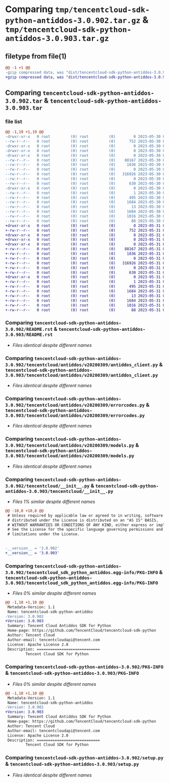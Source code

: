 # Comparing `tmp/tencentcloud-sdk-python-antiddos-3.0.902.tar.gz` & `tmp/tencentcloud-sdk-python-antiddos-3.0.903.tar.gz`

## filetype from file(1)

```diff
@@ -1 +1 @@
-gzip compressed data, was "dist/tencentcloud-sdk-python-antiddos-3.0.902.tar", last modified: Tue May 30 00:14:23 2023, max compression
+gzip compressed data, was "dist/tencentcloud-sdk-python-antiddos-3.0.903.tar", last modified: Wed May 31 02:00:52 2023, max compression
```

## Comparing `tencentcloud-sdk-python-antiddos-3.0.902.tar` & `tencentcloud-sdk-python-antiddos-3.0.903.tar`

### file list

```diff
@@ -1,19 +1,19 @@
-drwxr-xr-x   0 root         (0) root         (0)        0 2023-05-30 00:14:23.000000 tencentcloud-sdk-python-antiddos-3.0.902/
--rw-r--r--   0 root         (0) root         (0)      752 2023-05-30 00:14:23.000000 tencentcloud-sdk-python-antiddos-3.0.902/README.rst
-drwxr-xr-x   0 root         (0) root         (0)        0 2023-05-30 00:14:23.000000 tencentcloud-sdk-python-antiddos-3.0.902/tencentcloud/
-drwxr-xr-x   0 root         (0) root         (0)        0 2023-05-30 00:14:23.000000 tencentcloud-sdk-python-antiddos-3.0.902/tencentcloud/antiddos/
-drwxr-xr-x   0 root         (0) root         (0)        0 2023-05-30 00:14:23.000000 tencentcloud-sdk-python-antiddos-3.0.902/tencentcloud/antiddos/v20200309/
--rw-r--r--   0 root         (0) root         (0)    88167 2023-05-30 00:14:23.000000 tencentcloud-sdk-python-antiddos-3.0.902/tencentcloud/antiddos/v20200309/antiddos_client.py
--rw-r--r--   0 root         (0) root         (0)     1836 2023-05-30 00:14:23.000000 tencentcloud-sdk-python-antiddos-3.0.902/tencentcloud/antiddos/v20200309/errorcodes.py
--rw-r--r--   0 root         (0) root         (0)        0 2023-05-30 00:14:23.000000 tencentcloud-sdk-python-antiddos-3.0.902/tencentcloud/antiddos/v20200309/__init__.py
--rw-r--r--   0 root         (0) root         (0)   316926 2023-05-30 00:14:23.000000 tencentcloud-sdk-python-antiddos-3.0.902/tencentcloud/antiddos/v20200309/models.py
--rw-r--r--   0 root         (0) root         (0)        0 2023-05-30 00:14:23.000000 tencentcloud-sdk-python-antiddos-3.0.902/tencentcloud/antiddos/__init__.py
--rw-r--r--   0 root         (0) root         (0)      630 2023-05-30 00:14:23.000000 tencentcloud-sdk-python-antiddos-3.0.902/tencentcloud/__init__.py
-drwxr-xr-x   0 root         (0) root         (0)        0 2023-05-30 00:14:23.000000 tencentcloud-sdk-python-antiddos-3.0.902/tencentcloud_sdk_python_antiddos.egg-info/
--rw-r--r--   0 root         (0) root         (0)        1 2023-05-30 00:14:23.000000 tencentcloud-sdk-python-antiddos-3.0.902/tencentcloud_sdk_python_antiddos.egg-info/dependency_links.txt
--rw-r--r--   0 root         (0) root         (0)      495 2023-05-30 00:14:23.000000 tencentcloud-sdk-python-antiddos-3.0.902/tencentcloud_sdk_python_antiddos.egg-info/SOURCES.txt
--rw-r--r--   0 root         (0) root         (0)     1684 2023-05-30 00:14:23.000000 tencentcloud-sdk-python-antiddos-3.0.902/tencentcloud_sdk_python_antiddos.egg-info/PKG-INFO
--rw-r--r--   0 root         (0) root         (0)       13 2023-05-30 00:14:23.000000 tencentcloud-sdk-python-antiddos-3.0.902/tencentcloud_sdk_python_antiddos.egg-info/top_level.txt
--rw-r--r--   0 root         (0) root         (0)     1684 2023-05-30 00:14:23.000000 tencentcloud-sdk-python-antiddos-3.0.902/PKG-INFO
--rw-r--r--   0 root         (0) root         (0)     1016 2023-05-30 00:14:23.000000 tencentcloud-sdk-python-antiddos-3.0.902/setup.py
--rw-r--r--   0 root         (0) root         (0)       88 2023-05-30 00:14:23.000000 tencentcloud-sdk-python-antiddos-3.0.902/setup.cfg
+drwxr-xr-x   0 root         (0) root         (0)        0 2023-05-31 02:00:52.000000 tencentcloud-sdk-python-antiddos-3.0.903/
+-rw-r--r--   0 root         (0) root         (0)      752 2023-05-31 02:00:51.000000 tencentcloud-sdk-python-antiddos-3.0.903/README.rst
+drwxr-xr-x   0 root         (0) root         (0)        0 2023-05-31 02:00:52.000000 tencentcloud-sdk-python-antiddos-3.0.903/tencentcloud/
+drwxr-xr-x   0 root         (0) root         (0)        0 2023-05-31 02:00:52.000000 tencentcloud-sdk-python-antiddos-3.0.903/tencentcloud/antiddos/
+drwxr-xr-x   0 root         (0) root         (0)        0 2023-05-31 02:00:52.000000 tencentcloud-sdk-python-antiddos-3.0.903/tencentcloud/antiddos/v20200309/
+-rw-r--r--   0 root         (0) root         (0)    88167 2023-05-31 02:00:51.000000 tencentcloud-sdk-python-antiddos-3.0.903/tencentcloud/antiddos/v20200309/antiddos_client.py
+-rw-r--r--   0 root         (0) root         (0)     1836 2023-05-31 02:00:51.000000 tencentcloud-sdk-python-antiddos-3.0.903/tencentcloud/antiddos/v20200309/errorcodes.py
+-rw-r--r--   0 root         (0) root         (0)        0 2023-05-31 02:00:51.000000 tencentcloud-sdk-python-antiddos-3.0.903/tencentcloud/antiddos/v20200309/__init__.py
+-rw-r--r--   0 root         (0) root         (0)   316926 2023-05-31 02:00:51.000000 tencentcloud-sdk-python-antiddos-3.0.903/tencentcloud/antiddos/v20200309/models.py
+-rw-r--r--   0 root         (0) root         (0)        0 2023-05-31 02:00:51.000000 tencentcloud-sdk-python-antiddos-3.0.903/tencentcloud/antiddos/__init__.py
+-rw-r--r--   0 root         (0) root         (0)      630 2023-05-31 02:00:51.000000 tencentcloud-sdk-python-antiddos-3.0.903/tencentcloud/__init__.py
+drwxr-xr-x   0 root         (0) root         (0)        0 2023-05-31 02:00:52.000000 tencentcloud-sdk-python-antiddos-3.0.903/tencentcloud_sdk_python_antiddos.egg-info/
+-rw-r--r--   0 root         (0) root         (0)        1 2023-05-31 02:00:52.000000 tencentcloud-sdk-python-antiddos-3.0.903/tencentcloud_sdk_python_antiddos.egg-info/dependency_links.txt
+-rw-r--r--   0 root         (0) root         (0)      495 2023-05-31 02:00:52.000000 tencentcloud-sdk-python-antiddos-3.0.903/tencentcloud_sdk_python_antiddos.egg-info/SOURCES.txt
+-rw-r--r--   0 root         (0) root         (0)     1684 2023-05-31 02:00:52.000000 tencentcloud-sdk-python-antiddos-3.0.903/tencentcloud_sdk_python_antiddos.egg-info/PKG-INFO
+-rw-r--r--   0 root         (0) root         (0)       13 2023-05-31 02:00:52.000000 tencentcloud-sdk-python-antiddos-3.0.903/tencentcloud_sdk_python_antiddos.egg-info/top_level.txt
+-rw-r--r--   0 root         (0) root         (0)     1684 2023-05-31 02:00:52.000000 tencentcloud-sdk-python-antiddos-3.0.903/PKG-INFO
+-rw-r--r--   0 root         (0) root         (0)     1016 2023-05-31 02:00:51.000000 tencentcloud-sdk-python-antiddos-3.0.903/setup.py
+-rw-r--r--   0 root         (0) root         (0)       88 2023-05-31 02:00:52.000000 tencentcloud-sdk-python-antiddos-3.0.903/setup.cfg
```

### Comparing `tencentcloud-sdk-python-antiddos-3.0.902/README.rst` & `tencentcloud-sdk-python-antiddos-3.0.903/README.rst`

 * *Files identical despite different names*

### Comparing `tencentcloud-sdk-python-antiddos-3.0.902/tencentcloud/antiddos/v20200309/antiddos_client.py` & `tencentcloud-sdk-python-antiddos-3.0.903/tencentcloud/antiddos/v20200309/antiddos_client.py`

 * *Files identical despite different names*

### Comparing `tencentcloud-sdk-python-antiddos-3.0.902/tencentcloud/antiddos/v20200309/errorcodes.py` & `tencentcloud-sdk-python-antiddos-3.0.903/tencentcloud/antiddos/v20200309/errorcodes.py`

 * *Files identical despite different names*

### Comparing `tencentcloud-sdk-python-antiddos-3.0.902/tencentcloud/antiddos/v20200309/models.py` & `tencentcloud-sdk-python-antiddos-3.0.903/tencentcloud/antiddos/v20200309/models.py`

 * *Files identical despite different names*

### Comparing `tencentcloud-sdk-python-antiddos-3.0.902/tencentcloud/__init__.py` & `tencentcloud-sdk-python-antiddos-3.0.903/tencentcloud/__init__.py`

 * *Files 1% similar despite different names*

```diff
@@ -10,8 +10,8 @@
 # Unless required by applicable law or agreed to in writing, software
 # distributed under the License is distributed on an "AS IS" BASIS,
 # WITHOUT WARRANTIES OR CONDITIONS OF ANY KIND, either express or implied.
 # See the License for the specific language governing permissions and
 # limitations under the License.
 
 
-__version__ = '3.0.902'
+__version__ = '3.0.903'
```

### Comparing `tencentcloud-sdk-python-antiddos-3.0.902/tencentcloud_sdk_python_antiddos.egg-info/PKG-INFO` & `tencentcloud-sdk-python-antiddos-3.0.903/tencentcloud_sdk_python_antiddos.egg-info/PKG-INFO`

 * *Files 0% similar despite different names*

```diff
@@ -1,10 +1,10 @@
 Metadata-Version: 1.1
 Name: tencentcloud-sdk-python-antiddos
-Version: 3.0.902
+Version: 3.0.903
 Summary: Tencent Cloud Antiddos SDK for Python
 Home-page: https://github.com/TencentCloud/tencentcloud-sdk-python
 Author: Tencent Cloud
 Author-email: tencentcloudapi@tencent.com
 License: Apache License 2.0
 Description: ============================
         Tencent Cloud SDK for Python
```

### Comparing `tencentcloud-sdk-python-antiddos-3.0.902/PKG-INFO` & `tencentcloud-sdk-python-antiddos-3.0.903/PKG-INFO`

 * *Files 0% similar despite different names*

```diff
@@ -1,10 +1,10 @@
 Metadata-Version: 1.1
 Name: tencentcloud-sdk-python-antiddos
-Version: 3.0.902
+Version: 3.0.903
 Summary: Tencent Cloud Antiddos SDK for Python
 Home-page: https://github.com/TencentCloud/tencentcloud-sdk-python
 Author: Tencent Cloud
 Author-email: tencentcloudapi@tencent.com
 License: Apache License 2.0
 Description: ============================
         Tencent Cloud SDK for Python
```

### Comparing `tencentcloud-sdk-python-antiddos-3.0.902/setup.py` & `tencentcloud-sdk-python-antiddos-3.0.903/setup.py`

 * *Files identical despite different names*

